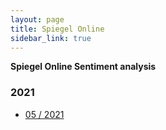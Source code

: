 ```yaml
---
layout: page
title: Spiegel Online
sidebar_link: true
---
```


**Spiegel Online Sentiment analysis**

### 2021

- [05 / 2021](/2021/06/12/spiegel-online-sentiment.html)
